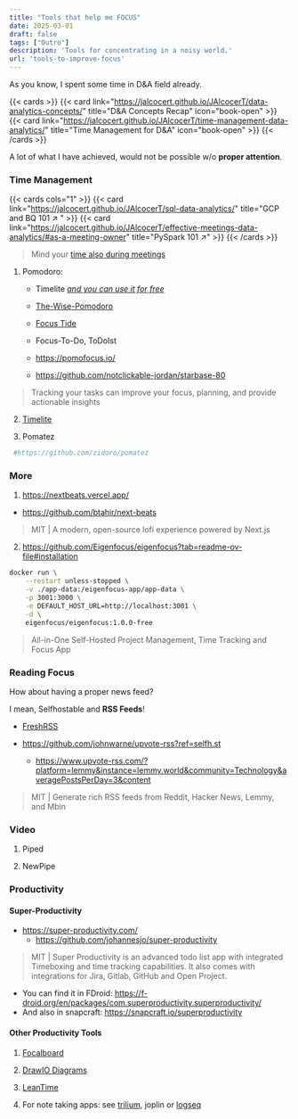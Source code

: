 ```yaml
---
title: "Tools that help me FOCUS"
date: 2025-03-01
draft: false
tags: ["Outro"]
description: 'Tools for concentrating in a noisy world.'
url: 'tools-to-improve-focus'
---
```


As you know, I spent some time in D&A field already.


{{< cards >}}
  {{< card link="https://jalcocert.github.io/JAlcocerT/data-analytics-concepts/" title="D&A Concepts Recap" icon="book-open" >}}
  {{< card link="https://jalcocert.github.io/JAlcocerT/time-management-data-analytics/" title="Time Management for D&A" icon="book-open" >}}
{{< /cards >}}

A lot of what I have achieved, would not be possible w/o **proper attention**.

### Time Management

{{< cards cols="1" >}}
  {{< card link="https://jalcocert.github.io/JAlcocerT/sql-data-analytics/" title="GCP and BQ 101 ↗ " >}}
  {{< card link="https://jalcocert.github.io/JAlcocerT/effective-meetings-data-analytics/#as-a-meeting-owner" title="PySpark 101 ↗" >}}
{{< /cards >}}

> Mind your [time also during meetings](https://jalcocert.github.io/JAlcocerT/effective-meetings-data-analytics/)

1. Pomodoro:
    * Timelite [*and you can use it for free*](https://fossengineer.com/selfhosting-timelite-free-tracking-tool-with-docker/)
    * [The-Wise-Pomodoro](https://the-wise-pomodoro.firebaseapp.com/)
    * [Focus Tide](https://focustide.app/)
    * Focus-To-Do, ToDoIst
    * https://pomofocus.io/

    * https://github.com/notclickable-jordan/starbase-80

> Tracking your tasks can improve your focus, planning, and provide actionable insights

2. [Timelite](https://fossengineer.com/selfhosting-timelite-with-docker/)

3. Pomatez

```sh
 #https://github.com/zidoro/pomatez
```

### More

1. https://nextbeats.vercel.app/

* https://github.com/btahir/next-beats

> MIT | A modern, open-source lofi experience powered by Next.js

2. https://github.com/Eigenfocus/eigenfocus?tab=readme-ov-file#installation


```sh
docker run \
    --restart unless-stopped \
    -v ./app-data:/eigenfocus-app/app-data \
    -p 3001:3000 \
    -e DEFAULT_HOST_URL=http://localhost:3001 \
    -d \
    eigenfocus/eigenfocus:1.0.0-free
```

>  All-in-One Self-Hosted Project Management, Time Tracking and Focus App 

### Reading Focus

How about having a proper news feed?

I mean, Selfhostable and **RSS Feeds**!

* [FreshRSS](https://fossengineer.com/freshrss-docker-setup/)

* https://github.com/johnwarne/upvote-rss?ref=selfh.st
    * https://www.upvote-rss.com/?platform=lemmy&instance=lemmy.world&community=Technology&averagePostsPerDay=3&content

> MIT | Generate rich RSS feeds from Reddit, Hacker News, Lemmy, and Mbin

### Video

1. Piped

2. NewPipe

### Productivity

#### Super-Productivity

* https://super-productivity.com/
    * https://github.com/johannesjo/super-productivity

>  MIT | Super Productivity is an advanced todo list app with integrated Timeboxing and time tracking capabilities. It also comes with integrations for Jira, Gitlab, GitHub and Open Project. 

* You can find it in FDroid: https://f-droid.org/en/packages/com.superproductivity.superproductivity/
* And also in snapcraft: https://snapcraft.io/superproductivity

#### Other Productivity Tools

1. [Focalboard](https://fossengineer.com/focalboard-docker) 
2. [DrawIO Diagrams](https://fossengineer.com//selfhosting-drawio-with-docker)
3. [LeanTime](https://fossengineer.com/selfhosting-Leantime-docker)

4. For note taking apps: see [trilium](https://fossengineer.com/selfhosting-Trilium-docker/), joplin or [logseq](https://fossengineer.com/selfhosting-logseq/)

<!-- ## FAQ

### What Tools can help me Focus?

Pomodoro
Kanban Boards ... -->